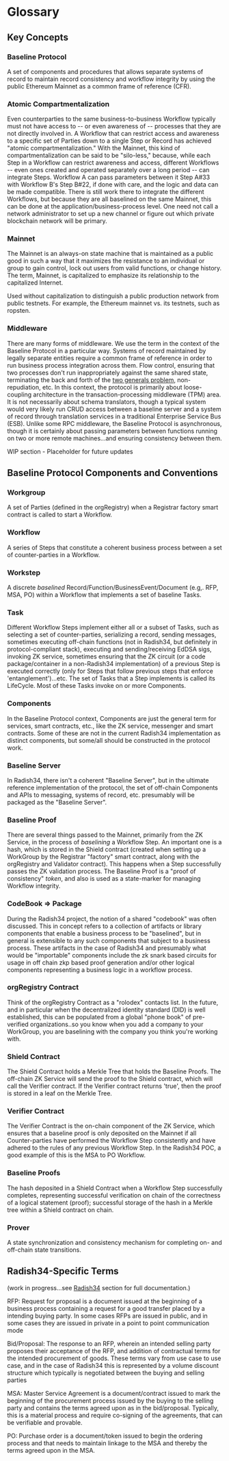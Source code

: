 # Glossary

## Key Concepts

### Baseline Protocol

A set of components and procedures that allows separate systems of record to maintain record consistency and workflow integrity by using the public Ethereum Mainnet as a common frame of reference \(CFR\).

### Atomic Compartmentalization

Even counterparties to the same business-to-business Workflow typically must not have access to -- or even awareness of -- processes that they are not directly involved in. A Workflow that can restrict access and awareness to a specific set of Parties down to a single Step or Record has achieved "atomic compartmentalization." With the Mainnet, this kind of compartmentalization can be said to be "silo-less," because, while each Step in a Workflow can restrict awareness and access, different Workflows -- even ones created and operated separately over a long period -- can integrate Steps. Workflow A can pass parameters between it Step A\#33 with Workflow B's Step B\#22, if done with care, and the logic and data can be made compatible. There is still work there to integrate the different Workflows, but because they are all baselined on the same Mainnet, this can be done at the application/business-process level. One need not call a network administrator to set up a new channel or figure out which private blockchain network will be primary.

### **Mainnet**

The Mainnet is an always-on state machine that is maintained as a public good in such a way that it maximizes the resistance to an individual or group to gain control, lock out users from valid functions, or change history. The term, Mainnet, is capitalized to emphasize its relationship to the capitalized Internet.

Used without capitalization to distinguish a public production network from public testnets. For example, the Ethereum mainnet vs. its testnets, such as ropsten.

### Middleware

There are many forms of middleware. We use the term in the context of the Baseline Protocol in a particular way. Systems of record maintained by legally separate entities require a common frame of reference in order to run business process integration across them. Flow control, ensuring that two processes don't run inappropriately against the same shared state, terminating the back and forth of the [two generals problem](https://en.wikipedia.org/wiki/Two_Generals%27_Problem), non-repudiation, etc. In this context, the protocol is primarily about loose-coupling architecture in the transaction-processing middleware \(TPM\) area. It is not necessarily about schema translators, though a typical system would very likely run CRUD access between a baseline server and a system of record through translation services in a traditional Enterprise Service Bus \(ESB\). Unlike some RPC middleware, the Baseline Protocol is asynchronous, though it is certainly about passing parameters between functions running on two or more remote machines...and ensuring consistency between them.

WIP section - Placeholder for future updates

## Baseline Protocol Components and Conventions

### Workgroup

A set of Parties \(defined in the orgRegistry\) when a Registrar factory smart contract is called to start a Workflow.

### Workflow

A series of Steps that constitute a coherent business process between a set of counter-parties in a Workflow.

### Workstep

A discrete _baselined_ Record/Function/BusinessEvent/Document \(e.g,. RFP, MSA, PO\) within a Workflow that implements a set of baseline Tasks.

### Task

Different Workflow Steps implement either all or a subset of Tasks, such as selecting a set of counter-parties, serializing a record, sending messages, sometimes executing off-chain functions \(not in Radish34, but definitely in protocol-compliant stack\), executing and sending/receiving EdDSA sigs, invoking ZK service, sometimes ensuring that the ZK circuit \(or a code package/container in a non-Radish34 implementation\) of a previous Step is executed correctly \(only for Steps that follow previous steps that enforce 'entanglement'\)...etc. The set of Tasks that a Step implements is called its LifeCycle. Most of these Tasks invoke on or more Components.

### Components

In the Baseline Protocol context, Components are just the general term for services, smart contracts, etc., like the ZK service, messenger and smart contracts. Some of these are not in the current Radish34 implementation as distinct components, but some/all should be constructed in the protocol work.

### Baseline Server

In Radish34, there isn't a coherent "Baseline Server", but in the ultimate reference implementation of the protocol, the set of off-chain Components and APIs to messaging, systems of record, etc. presumably will be packaged as the "Baseline Server".

### Baseline Proof

There are several things passed to the Mainnet, primarily from the ZK Service, in the process of _baselining_ a Workflow Step. An important one is a hash, which is stored in the Shield contract \(created when setting up a WorkGroup by the Registrar "factory" smart contract, along with the orgRegistry and Validator contract\). This happens when a Step successfully passes the ZK validation process. The Baseline Proof is a "proof of consistency" _token_, and also is used as a state-marker for managing Workflow integrity.

### CodeBook =&gt; Package

During the Radish34 project, the notion of a shared "codebook" was often discussed. This in concept refers to a collection of artifacts or library components that enable a business process to be "baselined", but in general is extensible to any such components that subject to a business process. These artifacts in the case of Radish34 and presumably what would be "importable" components include the zk snark based circuits for usage in off chain zkp based proof generation and/or other logical components representing a business logic in a workflow process.

### orgRegistry Contract

Think of the orgRegistry Contract as a "rolodex" contacts list. In the future, and in particular when the decentralized identity standard \(DID\) is well established, this can be populated from a global "phone book" of pre-verified organizations..so you know when you add a company to your WorkGroup, you are baselining with the company you think you're working with.

### Shield Contract

The Shield Contract holds a Merkle Tree that holds the Baseline Proofs. The off-chain ZK Service will send the proof to the Shield contract, which will call the Verifier contract. If the Verifier contract returns 'true', then the proof is stored in a leaf on the Merkle Tree.

### Verifier Contract

The Verifier Contract is the on-chain component of the ZK Service, which ensures that a baseline proof is only deposited on the Mainnet if all Counter-parties have performed the Workflow Step consistently and have adhered to the rules of any previous Workflow Step. In the Radish34 POC, a good example of this is the MSA to PO Workflow.

### Baseline Proofs

The hash deposited in a Shield Contract when a Workflow Step successfully completes, representing successful verification on chain of the correctness of a logical statement \(proof\); successful storage of the hash in a Merkle tree within a Shield contract on chain.

### Prover 

A state synchronization and consistency mechanism for completing on- and off-chain state transitions. 

## Radish34-Specific Terms

\(work in progress...see [Radish34]() section for full documentation.\)

RFP: Request for proposal is a document issued at the beginning of a business process containing a request for a good transfer placed by a intending buying party. In some cases RFPs are issued in public, and in some cases they are issued in private in a point to point communication mode

Bid/Proposal: The response to an RFP, wherein an intended selling party proposes their acceptance of the RFP, and addition of contractual terms for the intended procurement of goods. These terms vary from use case to use case, and in the case of Radish34 this is represented by a volume discount structure which typically is negotiated between the buying and selling parties

MSA: Master Service Agreement is a document/contract issued to mark the beginning of the procurement process issued by the buying to the selling party and contains the terms agreed upon as in the bid/proposal. Typically, this is a material process and require co-signing of the agreements, that can be verifiable and provable.

PO: Purchase order is a document/token issued to begin the ordering process and that needs to maintain linkage to the MSA and thereby the terms agreed upon in the MSA.


